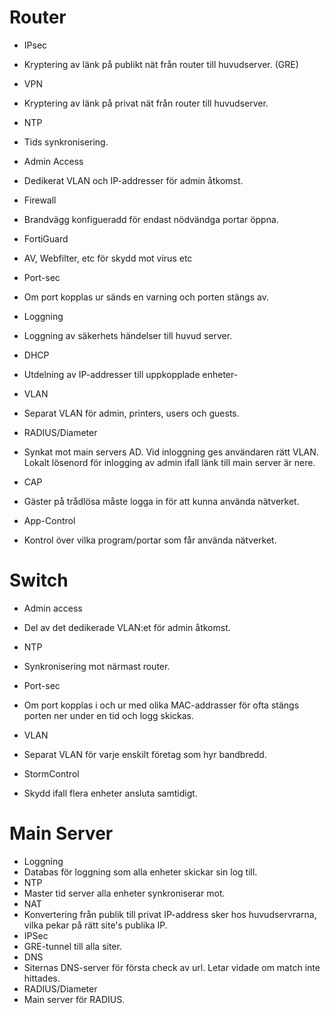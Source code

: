 # Router

- IPsec 
 - Kryptering av länk på publikt nät från router till huvudserver. (GRE)
- VPN
 - Kryptering av länk på privat nät från router till huvudserver.
- NTP
 - Tids synkronisering.
- Admin Access
 - Dedikerat VLAN och IP-addresser för admin åtkomst.

- Firewall
 - Brandvägg konfigueradd för endast nödvändga portar öppna.
- FortiGuard
 - AV, Webfilter, etc för skydd mot virus etc
- Port-sec
 - Om port kopplas ur sänds en varning och porten stängs av.
- Loggning
 - Loggning av säkerhets händelser till huvud server.
- DHCP
 - Utdelning av IP-addresser till uppkopplade enheter-

- VLAN
 - Separat VLAN för admin, printers, users och guests. 
- RADIUS/Diameter
 - Synkat mot main servers AD. Vid inloggning ges användaren rätt VLAN. Lokalt lösenord för inlogging av admin ifall länk till main server är nere.
- CAP
 - Gäster på trådlösa måste logga in för att kunna använda nätverket.
- App-Control
 - Kontrol över vilka program/portar som får använda nätverket.

# Switch

- Admin access
 - Del av det dedikerade VLAN:et för admin åtkomst.
- NTP
 - Synkronisering mot närmast router.
- Port-sec
 - Om port kopplas i och ur med olika MAC-addrasser för ofta stängs porten ner under en tid och logg skickas.

- VLAN
 - Separat VLAN för varje enskilt företag som hyr bandbredd.
- StormControl
 - Skydd ifall flera enheter ansluta samtidigt.

# Main Server

- Loggning
 - Databas för loggning som alla enheter skickar sin log till.
- NTP
 - Master tid server alla enheter synkroniserar mot.
- NAT
 - Konvertering från publik till privat IP-address sker hos huvudservrarna, vilka pekar på rätt site's publika IP.
- IPSec
 - GRE-tunnel till alla siter.
- DNS
 - Siternas DNS-server för första check av url. Letar vidade om match inte hittades.
- RADIUS/Diameter
 - Main server för RADIUS.
